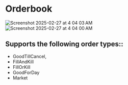 # Orderbook
![Screenshot 2025-02-27 at 4 04 03 AM](https://github.com/user-attachments/assets/c45e2739-1930-4cf4-8915-8dd96a273608)
![Screenshot 2025-02-27 at 4 04 00 AM](https://github.com/user-attachments/assets/0ff84720-23d3-40ae-907c-dce9f7119f43)

## Supports the following order types::
- GoodTillCancel,
- FillAndKill
- FillOrKill
- GoodForDay	
- Market

